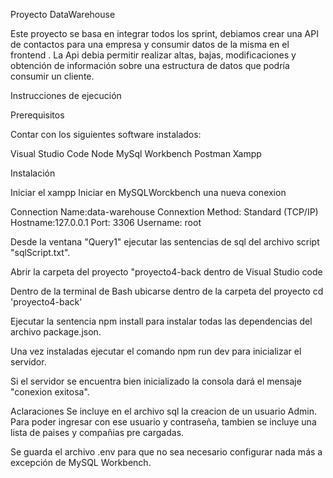Proyecto DataWarehouse

Este proyecto se basa en integrar todos los sprint, debiamos crear  una API de contactos para una empresa y consumir datos de la misma en el frontend . La Api debia permitir realizar altas, bajas, modificaciones y obtención de información sobre una estructura de datos que podría consumir un cliente.

Instrucciones de ejecución

Prerequisitos

Contar con los siguientes software instalados:

Visual Studio Code
Node 
MySql Workbench 
Postman
Xampp


Instalación

Iniciar el xampp 
Iniciar en MySQLWorckbench una nueva conexion



Connection Name:data-warehouse 
Connextion Method: Standard (TCP/IP) 
Hostname:127.0.0.1
Port: 3306 
Username: root


Desde la ventana "Query1"  ejecutar las sentencias de sql del archivo script "sqlScript.txt".

Abrir la carpeta del proyecto "proyecto4-back dentro de Visual Studio code

Dentro de la terminal de Bash ubicarse dentro de la carpeta del proyecto cd 'proyecto4-back'

Ejecutar la sentencia npm install para instalar todas las dependencias del archivo package.json.

Una vez instaladas ejecutar el comando npm run dev para inicializar el servidor.

Si el servidor se encuentra bien inicializado la consola dará el mensaje "conexion exitosa".

Aclaraciones
Se incluye en el archivo sql la creacion de un usuario Admin. Para poder ingresar con ese usuario y contraseña, tambien se incluye una lista de paises y compañias pre cargadas.

Se guarda el archivo .env para que no sea necesario configurar nada más a excepción de MySQL Workbench.
